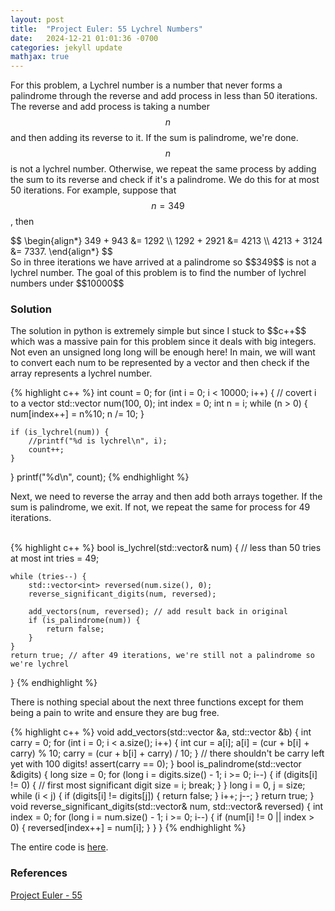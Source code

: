 ```yaml
---
layout: post
title:  "Project Euler: 55 Lychrel Numbers"
date:   2024-12-21 01:01:36 -0700
categories: jekyll update
mathjax: true
---
```

For this problem, a Lychrel number is a number that never forms a palindrome through the reverse and add process in less than 50 iterations. The reverse and add process is taking a number $$n$$ and then adding its reverse to it. If the sum is palindrome, we're done. $$n$$ is not a lychrel number. Otherwise, we repeat the same process by adding the sum to its reverse and check if it's a palindrome. We do this for at most 50 iterations. For example, suppose that $$n = 349$$, then
<div>
	$$
	\begin{align*}
	 349 + 943 &= 1292 \\
	 1292 + 2921 &= 4213 \\
	 4213 + 3124 &= 7337.
	\end{align*}
	$$
</div>
So in three iterations we have arrived at a palindrome so $$349$$ is not a lychrel number. The goal of this problem is to find the number of lychrel numbers under $$10000$$
<br>
<!------------------------------------------------------------------------------------>
<h3>Solution</h3>
The solution in python is extremely simple but since I stuck to $$c++$$ which was a massive pain for this problem since it deals with big integers. Not even an unsigned long long will be enough here! In main, we will want to convert each num to be represented by a vector and then check if the array represents a lychrel number.

{% highlight c++ %}
int count = 0;
for (int i = 0; i < 10000; i++) {
    // covert i to a vector
    std::vector<int> num(100, 0);
    int index = 0;
    int n = i;
    while (n > 0) {
        num[index++] = n%10;
        n /= 10;
    }
    
    if (is_lychrel(num)) {
        //printf("%d is lychrel\n", i);
        count++;
    }
}
printf("%d\n", count);
{% endhighlight %}
<br>
<!------------------------------------------------------------------------------------>
Next, we need to reverse the array and then add both arrays together. If the sum is palindrome, we exit. If not, we repeat the same for process for 49 iterations.
<!------------------------------------------------------------------------------------>
<br>
{% highlight c++ %}
bool is_lychrel(std::vector<int>& num) {
    // less than 50 tries at most
    int tries = 49;

    while (tries--) {
        std::vector<int> reversed(num.size(), 0);
        reverse_significant_digits(num, reversed);

        add_vectors(num, reversed); // add result back in original
        if (is_palindrome(num)) {
            return false;
        }
    }
    return true; // after 49 iterations, we're still not a palindrome so we're lychrel
}
{% endhighlight %}
<br>
<!------------------------------------------------------------------------------------>
There is nothing special about the next three functions except for them being a pain to write and ensure they are bug free.
<!------------------------------------------------------------------------------------>
{% highlight c++ %}
void add_vectors(std::vector<int> &a, std::vector<int> &b) {
    int carry = 0;
    for (int i = 0; i < a.size(); i++) {
        int cur = a[i];
        a[i] = (cur + b[i] + carry) % 10;
        carry = (cur + b[i] + carry) / 10;
    }
    // there shouldn't be carry left yet with 100 digits!
    assert(carry == 0);
}
bool is_palindrome(std::vector<int> &digits) {
    long size = 0;
    for (long i = digits.size() - 1; i >= 0; i--) {
        if (digits[i] != 0) { // first most significant digit
            size = i;
            break;
        }
    }
    long i = 0, j = size;
    while (i < j) {
        if (digits[i] != digits[j]) {
            return false;
        }
        i++;
        j--;
    }
    return true;
}
void reverse_significant_digits(std::vector<int>& num, std::vector<int>& reversed) {
    int index = 0;
    for (long i = num.size() - 1; i >= 0; i--) {
        if (num[i] != 0 || index > 0) {
            reversed[index++] = num[i];
        }
    }
}
{% endhighlight %}
<br>
<!------------------------------------------------------------------------------------>
The entire code is <a href="https://github.com/strncat/project-euler/blob/main/0055-lychrel-numbers.cpp">here</a>.
<br>
<!------------------------------------------------------------------------------------>
<h3>References</h3>
<a href="https://projecteuler.net/problem=55">Project Euler - 55</a>
<br>

